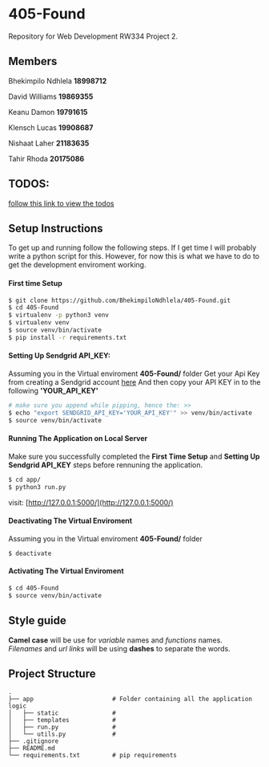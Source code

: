 # 405-Found

Repository for Web Development RW334 Project 2.

## Members

Bhekimpilo Ndhlela **18998712**

David Williams **19869355**

Keanu Damon **19791615**

Klensch Lucas **19908687**

Nishaat Laher **21183635**

Tahir Rhoda **20175086**

## TODOS:
[follow this link to view the todos](https://trello.com/b/EU293DyA/bootleg-twitter)


## Setup Instructions
To get up and running follow the following steps. If I get time I will probably write a python
script for this. However, for now this is what we have to do to get the development enviroment working.

#### First time Setup
```bash
$ git clone https://github.com/BhekimpiloNdhlela/405-Found.git
$ cd 405-Found
$ virtualenv -p python3 venv
$ virtualenv venv
$ source venv/bin/activate
$ pip install -r requirements.txt
```

#### Setting Up Sendgrid API_KEY:
Assuming you in the Virtual enviroment **405-Found/** folder
Get your Api Key from creating a Sendgrid account [here](https://signup.sendgrid.com/)
And then copy your API KEY in to the following **'YOUR_API_KEY'**
```bash
# make sure you append while pipping, hence the: >>
$ echo "export SENDGRID_API_KEY='YOUR_API_KEY'" >> venv/bin/activate
$ source venv/bin/activate
```

#### Running The Application on Local Server
Make sure you successfully completed the **First Time Setup**  and **Setting Up Sendgrid API_KEY**
steps before rennuning the application.
```bash
$ cd app/
$ python3 run.py
```
visit: [http://127.0.0.1:5000/](http://127.0.0.1:5000/)


#### Deactivating The Virtual Enviroment
Assuming you in the Virtual enviroment **405-Found/** folder
```
$ deactivate
```

#### Activating The Virtual Enviroment
```bash
$ cd 405-Found
$ source venv/bin/activate
```

## Style guide

**Camel case** will be use for _variable_ names and _functions_ names.  
_Filenames_ and _url links_ will be using **dashes** to separate the words.





## Project Structure

```
.
├── app                      # Folder containing all the application logic
│   ├── static               #
│   ├── templates            #
│   ├── run.py               #
│   └── utils.py             #
├── .gitignore
├── README.md
└── requirements.txt         # pip requirements
```
